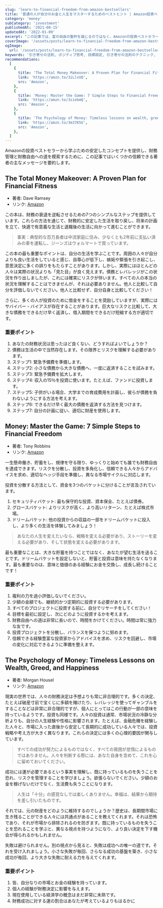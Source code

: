 ```yaml
---
slug: 'learn-to-financial-freedom-from-amazon-bestsellers'
title: '普通の人が自分のお金と人生をマスターするためのベストヒント | Amazon投資ベストセラーから学ぶ'
category: 'money'
subCategory: 'investment'
publishedAt: '2021-08-15'
updatedAt: '2022-01-09'
excerpt: "この記事では、富の自由の聖杯を論じるのではなく、Amazonの投資ベストセラーの著者たちからの重要なメッセージをまとめ、より安定した財務管理の概念と財務的自由への道を提供します。"
coverImage: '/assets/posts/learn-to-financial-freedom-from-amazon-bestsellers-en.jpg'
ogImage:
  url: '/assets/posts/learn-to-financial-freedom-from-amazon-bestsellers-en.jpg'
keywords: '引き寄せの法則, ポジティブ思考, 目標設定, 引き寄せの法則のテクニック, ビジョンボード, 引き寄せの法則の本, マインドセット, 自己改善, 引き寄せの法則の例, 精神的成長'
recommendations:
  [
    {
      title: 'The Total Money Makeover: A Proven Plan for Financial Fitness',
      link: 'https://amzn.to/3iLlvUQ',
      src: 'Amazon',
    },
    {
      title: 'Money: Master the Game: 7 Simple Steps to Financial Freedom',
      link: 'https://amzn.to/3siebmQ',
      src: 'Amazon',
    },
    {
      title: 'The Psychology of Money: Timeless lessons on wealth, greed, and happiness',
      link: 'https://amzn.to/3m37K5U',
      src: 'Amazon',
    },
  ]
---
```


Amazonの投資ベストセラーから学ぶための安定したコンセプトを提供し、財務管理と財務自由への道を模索するために、この記事ではいくつかの信頼できる著者の主なメッセージを要約します。

## The Total Money Makeover: A Proven Plan for Financial Fitness

- 著者: Dave Ramsey
- リンク: [Amazon](https://amzn.to/3iLlvUQ)

この本は、財務の衰退を逆転させるための7つのシンプルなステップを提供しています。これらの方法を通じて、財務的に安定した生活を取り戻し、将来の計画を立て、快適で有意義な生活と退職後の生活に向かって進むことができます。

> 事実：典型的な百万長者は中流家庭に住み、少なくとも2年前に支払い済みの車を運転し、ジーンズはウォルマートで買っています。

この本の最も重要なポイントは、自分の生活を学ぶことです。周囲の人々が自分よりも良い生活をしていると感じ、自尊心が低下し、嫉妬や緊張を引き起こし、意思決定に多くの誤りをもたらすことがあります。しかし、実際にはほとんどの人々は実際の状況よりも「見た目」が良く見えます。債務とレバレッジがこの状況を作り出しましたが、これには確実にリスクが伴います。すべての人の本当の状況を理解することはできませんが、それは必要ありません。他人と比較して自分を評価しないでください。他人と比較せず、自分自身と比較してください！

さらに、多くの人が投資のために借金をすることを奨励していますが、実際にはサバイバー・バイアスが存在することがあります。巨大なリスクと比較して、大きな債務をできるだけ早く返済し、借入期間をできるだけ短縮する方が適切です。

### 重要ポイント

1. あなたの財務状況は思ったほど良くない、どうすればよいでしょうか？
2. 債務は生活の中で当然存在します。その限界とリスクを理解する必要があります。
3. ステップ1: 緊急予備費を準備します。
4. ステップ2: 小さな債務から大きな債務へ、一度に返済することを試みます。
5. ステップ3: 緊急予備費を拡大します。
6. ステップ4: 収入の15％を投資に使います。たとえば、ファンドに投資します。
7. ステップ5: 子供がいる場合、大学までの育成費用を計画し、彼らが債務を負わないようにする方法を考えます。
8. ステップ6: できるだけ早く最大の債務を返済する方法を見つけます。
9. ステップ7: 自分の計画に従い、適切に財産を使用します。

## Money: Master the Game: 7 Simple Steps to Financial Freedom

- 著者: Tony Robbins
- リンク: [Amazon](https://amzn.to/3siebmQ)

一生懸命働き、貯蓄をし、規律を守る限り、ゆっくりと始めても誰でも財務自由を達成できます。リスクを分散し、投資を多角化し、信頼できる人々からアドバイスを求め、適切なヘッジ手段を準備し、異なる市場サイクルに対応します。

投資を分散する方法として、資金を3つのバケットに分けることが言及されています。

1. セキュリティバケット: 最も保守的な投資、資本保全、たとえば債券。
2. グロースバケット: よりリスクが高く、より高いリターン、たとえば株式市場。
3. ドリームバケット: 他の投資からの収益の一部をドリームバケットに投入し、より多くの生活を体験してみましょう！

> あなたの人生を変えたいなら、戦略を変える必要があり、ストーリーを変える必要があり、そして状態を変える必要があります。

最も重要なことは、大きな貯蓄を持つことではなく、あなたが望む生活を送ることです。ドリームバケットを設定しないと、貯蓄と投資は意味を持たなくなります。最も重要なのは、意味と価値のある経験にお金を交換し、成長し続けることです！

### 重要ポイント

1. 複利の力を過小評価しないでください。
2. 少額の金額でも、継続的かつ定期的に投資する必要があります。
3. すべてのプロジェクトに投資する前に、自分でリサーチをしてください！
4. 目標を最初に設定し、次にどのように投資するかを考えます。
5. 財務自由への道は非常に長いので、時間をかけてください。時間は常に強力な友です。
6. 投資プロジェクトを分散し、バランスを保つように努めます。
7. 信頼できる経験豊富な投資家からアドバイスを求め、リスクを回避し、市場の変化に対応できるように準備を整えます。

## The Psychology of Money: Timeless Lessons on Wealth, Greed, and Happiness

- 著者: Morgan Housel
- リンク: [Amazon](https://amzn.to/3m37K5U)

現実の世界では、人々の財務決定は予想よりも常に非合理的です。多くの決定、たとえば破産寸前で宝くじに多額を賭けたり、レバレッジを使ってギャンブルをすることなどは非常に非合理的ですが、個人にとってはこの行動が一部の意味を持っているようです。投資も同様です。人々の投資は通常、市場状況の冷静な分析よりも、自分の人生経験や性格に影響されます。たとえば、金融危機を経験した人々と、市場に入った直後から安定して長期的に成功している人々では、投資戦略や考え方が大きく異なります。これらの決定には多くの心理的要因が関与しています。

> すべての成功が努力によるものではなく、すべての貧困が怠惰によるものではありません。人々を判断する際には、あなた自身を含めて、これを心に留めておいてください。

成功には運が必要であるという事実を理解し、既に持っているものを失うことを恐れ、リスクを管理することを学びましょう。欲張らないでください。少額のお金を稼げないだけでなく、生活費も失うことになります。

> 人生は「十分」の感覚なしでは楽しくありません。幸福は、結果から期待を差し引いたものです。

それでは、元の財産をどのように維持するのでしょうか？歴史は、長期間市場に生き残ることができる人々には共通点があることを教えてくれます。それは恐怖であり、それが市場から排除されるのを防ぎます。既に持っているものを失うことを恐れることを学ぶと、異なる視点を持つようになり、より良い決定を下す機会が得られるかもしれません。

失敗は避けられません。別の視点から見ると、失敗は成功への唯一の道です。それを受け入れましょう。小さな失敗が毎回、さらなる成功の基盤を築き、小さな成功が毎回、より大きな失敗に耐える力を与えてくれます。

### 重要ポイント

1. 皆、自分なりの市場とお金の経験を持っています。
2. 個人の経験が財務決定に影響を与えます。
3. 現在使用している経済学の概念はまだ非常に未熟です。
4. 財務成功に対する運の割合はあなたが考えているよりもはるかに